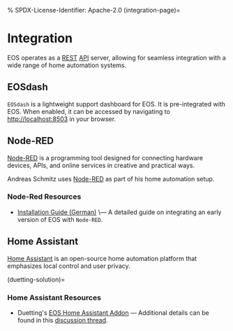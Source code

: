 % SPDX-License-Identifier: Apache-2.0
(integration-page)=

# Integration

EOS operates as a [REST](https://en.wikipedia.org/wiki/REST) [API](https://restfulapi.net/) server,
allowing for seamless integration with a wide range of home automation systems.

## EOSdash

`EOSdash` is a lightweight support dashboard for EOS. It is pre-integrated with EOS. When enabled,
it can be accessed by navigating to [http://localhost:8503](http://localhost:8503) in your browser.

## Node-RED

[Node-RED](https://nodered.org/) is a programming tool designed for connecting hardware devices,
APIs, and online services in creative and practical ways.

Andreas Schmitz uses [Node-RED](https://nodered.org/) as part of his home automation setup.

### Node-Red Resources

- [Installation Guide (German)](https://meintechblog.de/2024/09/05/andreas-schmitz-joerg-installiert-mein-energieoptimierungssystem/)
  \— A detailed guide on integrating an early version of EOS with `Node-RED`.

## Home Assistant

[Home Assistant](https://www.home-assistant.io/) is an open-source home automation platform that
emphasizes local control and user privacy.

(duetting-solution)=

### Home Assistant Resources

- Duetting's [EOS Home Assistant Addon](https://github.com/Duetting/ha_eos_addon) — Additional
  details can be found in this [discussion thread](https://github.com/Akkudoktor-EOS/EOS/discussions/294).
